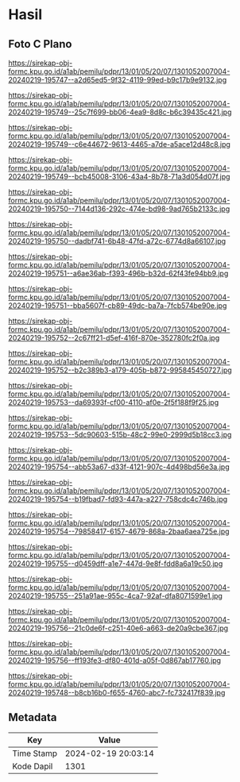 # Hasil

## Foto C Plano

https://sirekap-obj-formc.kpu.go.id/a1ab/pemilu/pdpr/13/01/05/20/07/1301052007004-20240219-195747--a2d65ed5-9f32-4119-99ed-b9c17b9e9132.jpg

https://sirekap-obj-formc.kpu.go.id/a1ab/pemilu/pdpr/13/01/05/20/07/1301052007004-20240219-195749--25c7f699-bb06-4ea9-8d8c-b6c39435c421.jpg

https://sirekap-obj-formc.kpu.go.id/a1ab/pemilu/pdpr/13/01/05/20/07/1301052007004-20240219-195749--c6e44672-9613-4465-a7de-a5ace12d48c8.jpg

https://sirekap-obj-formc.kpu.go.id/a1ab/pemilu/pdpr/13/01/05/20/07/1301052007004-20240219-195749--bcb45008-3106-43a4-8b78-71a3d054d07f.jpg

https://sirekap-obj-formc.kpu.go.id/a1ab/pemilu/pdpr/13/01/05/20/07/1301052007004-20240219-195750--7144d136-292c-474e-bd98-9ad765b2133c.jpg

https://sirekap-obj-formc.kpu.go.id/a1ab/pemilu/pdpr/13/01/05/20/07/1301052007004-20240219-195750--dadbf741-6b48-47fd-a72c-6774d8a66107.jpg

https://sirekap-obj-formc.kpu.go.id/a1ab/pemilu/pdpr/13/01/05/20/07/1301052007004-20240219-195751--a6ae36ab-f393-496b-b32d-62f43fe94bb9.jpg

https://sirekap-obj-formc.kpu.go.id/a1ab/pemilu/pdpr/13/01/05/20/07/1301052007004-20240219-195751--bba5607f-cb89-49dc-ba7a-7fcb574be90e.jpg

https://sirekap-obj-formc.kpu.go.id/a1ab/pemilu/pdpr/13/01/05/20/07/1301052007004-20240219-195752--2c67ff21-d5ef-416f-870e-352780fc2f0a.jpg

https://sirekap-obj-formc.kpu.go.id/a1ab/pemilu/pdpr/13/01/05/20/07/1301052007004-20240219-195752--b2c389b3-a179-405b-b872-995845450727.jpg

https://sirekap-obj-formc.kpu.go.id/a1ab/pemilu/pdpr/13/01/05/20/07/1301052007004-20240219-195753--da69393f-cf00-4110-af0e-2f5f188f9f25.jpg

https://sirekap-obj-formc.kpu.go.id/a1ab/pemilu/pdpr/13/01/05/20/07/1301052007004-20240219-195753--5dc90603-515b-48c2-99e0-2999d5b18cc3.jpg

https://sirekap-obj-formc.kpu.go.id/a1ab/pemilu/pdpr/13/01/05/20/07/1301052007004-20240219-195754--abb53a67-d33f-4121-907c-4d498bd56e3a.jpg

https://sirekap-obj-formc.kpu.go.id/a1ab/pemilu/pdpr/13/01/05/20/07/1301052007004-20240219-195754--b19fbad7-fd93-447a-a227-758cdc4c746b.jpg

https://sirekap-obj-formc.kpu.go.id/a1ab/pemilu/pdpr/13/01/05/20/07/1301052007004-20240219-195754--79858417-6157-4679-868a-2baa6aea725e.jpg

https://sirekap-obj-formc.kpu.go.id/a1ab/pemilu/pdpr/13/01/05/20/07/1301052007004-20240219-195755--d0459dff-a1e7-447d-9e8f-fdd8a6a19c50.jpg

https://sirekap-obj-formc.kpu.go.id/a1ab/pemilu/pdpr/13/01/05/20/07/1301052007004-20240219-195755--251a91ae-955c-4ca7-92af-dfa8071599e1.jpg

https://sirekap-obj-formc.kpu.go.id/a1ab/pemilu/pdpr/13/01/05/20/07/1301052007004-20240219-195756--21c0de6f-c251-40e6-a663-de20a9cbe367.jpg

https://sirekap-obj-formc.kpu.go.id/a1ab/pemilu/pdpr/13/01/05/20/07/1301052007004-20240219-195756--ff193fe3-df80-401d-a05f-0d867ab17760.jpg

https://sirekap-obj-formc.kpu.go.id/a1ab/pemilu/pdpr/13/01/05/20/07/1301052007004-20240219-195748--b8cb16b0-f655-4760-abc7-fc732417f839.jpg


## Metadata

| Key        | Value               |
| ---------- | ------------------- |
| Time Stamp | 2024-02-19 20:03:14 |
| Kode Dapil | 1301                |



